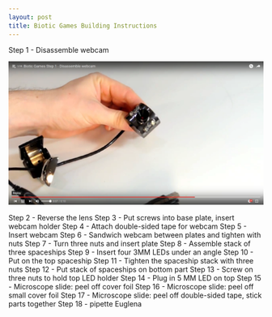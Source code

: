```yaml
---
layout: post
title: Biotic Games Building Instructions
---
```


Step 1 - Disassemble webcam

[![Biotic Games Step 1 - Disassemble webcam](/images/Step1.png)](https://youtu.be/YdiEyC1to-s "Biotic Games Step 1 - Disassemble webcam")



Step 2 - Reverse the lens
Step 3 - Put screws into base plate, insert webcam holder
Step 4 - Attach double-sided tape for webcam
Step 5 - Insert webcam
Step 6 - Sandwich webcam between plates and tighten with nuts
Step 7 - Turn three nuts and insert plate
Step 8 - Assemble stack of three spaceships
Step 9 - Insert four 3MM LEDs under an angle
Step 10 - Put on the top spaceship 
Step 11 - Tighten the spaceship stack with three nuts 
Step 12 - Put stack of spaceships on bottom part 
Step 13 - Screw on three nuts to hold top LED holder
Step 14 - Plug in 5 MM LED on top
Step 15 - Microscope slide: peel off cover foil
Step 16 - Microscope slide: peel off small cover foil
Step 17 - Microscope slide: peel off double-sided tape, stick parts together
Step 18 - pipette Euglena
